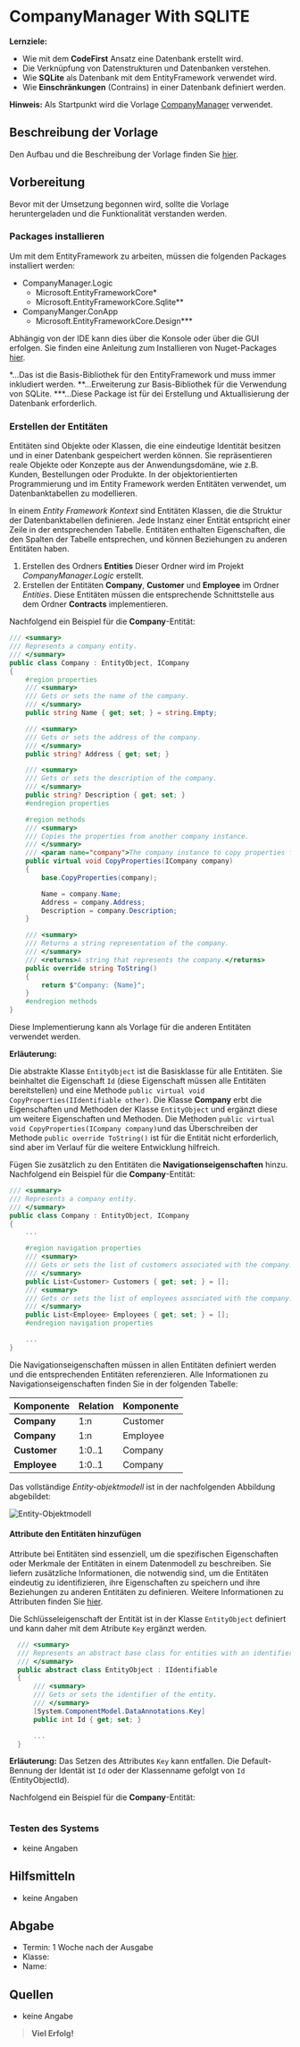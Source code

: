 # CompanyManager With SQLITE

**Lernziele:**

- Wie mit dem **CodeFirst** Ansatz eine Datenbank erstellt wird.
- Die Verknüpfung von Datenstrukturen und Datenbanken verstehen.
- Wie **SQLite** als Datenbank mit dem EntityFramework verwendet wird.
- Wie **Einschränkungen** (Contrains) in einer Datenbank definiert werden.

**Hinweis:** Als Startpunkt wird die Vorlage [CompanyManager](https://github.com/leoggehrer/CompanyManager-Template) verwendet.

## Beschreibung der Vorlage

Den Aufbau und die Beschreibung der Vorlage finden Sie [hier](https://github.com/leoggehrer/CompanyManager-Template).

## Vorbereitung

Bevor mit der Umsetzung begonnen wird, sollte die Vorlage heruntergeladen und die Funktionalität verstanden werden.

### Packages installieren

Um mit dem EntityFramework zu arbeiten, müssen die folgenden Packages installiert werden:

- CompanyManager.Logic
  - Microsoft.EntityFrameworkCore*
  - Microsoft.EntityFrameworkCore.Sqlite**
- CompanyManger.ConApp
  - Microsoft.EntityFrameworkCore.Design***

Abhängig von der IDE kann dies über die Konsole oder über die GUI erfolgen. Sie finden eine Anleitung zum Installieren von Nuget-Packages [hier](https://github.com/leoggehrer/Slides/tree/main/NutgetInstall).

*...Das ist die Basis-Bibliothek für den EntityFramework und muss immer inkludiert werden.
**...Erweiterung zur Basis-Bibliothek für die Verwendung von SQLite.
***...Diese Package ist für dei Erstellung und Aktuallisierung der Datenbank erforderlich.

### Erstellen der Entitäten

Entitäten sind Objekte oder Klassen, die eine eindeutige Identität besitzen und in einer Datenbank gespeichert werden können. Sie repräsentieren reale Objekte oder Konzepte aus der Anwendungsdomäne, wie z.B. Kunden, Bestellungen oder Produkte. In der objektorientierten Programmierung und im Entity Framework werden Entitäten verwendet, um Datenbanktabellen zu modellieren.

In einem *Entity Framework Kontext* sind Entitäten Klassen, die die Struktur der Datenbanktabellen definieren. Jede Instanz einer Entität entspricht einer Zeile in der entsprechenden Tabelle. Entitäten enthalten Eigenschaften, die den Spalten der Tabelle entsprechen, und können Beziehungen zu anderen Entitäten haben.

1. Erstellen des Ordners **Entities**
Dieser Ordner wird im Projekt *CompanyManager.Logic* erstellt.
2. Erstellen der Entitäten **Company**, **Customer** und **Employee** im Ordner *Entities*.
Diese Entitäten müssen die entsprechende Schnittstelle aus dem Ordner **Contracts** implementieren.

Nachfolgend ein Beispiel für die **Company**-Entität:

```csharp
/// <summary>
/// Represents a company entity.
/// </summary>
public class Company : EntityObject, ICompany
{
    #region properties
    /// <summary>
    /// Gets or sets the name of the company.
    /// </summary>
    public string Name { get; set; } = string.Empty;

    /// <summary>
    /// Gets or sets the address of the company.
    /// </summary>
    public string? Address { get; set; }

    /// <summary>
    /// Gets or sets the description of the company.
    /// </summary>
    public string? Description { get; set; }
    #endregion properties

    #region methods
    /// <summary>
    /// Copies the properties from another company instance.
    /// </summary>
    /// <param name="company">The company instance to copy properties from.</param>
    public virtual void CopyProperties(ICompany company)
    {
        base.CopyProperties(company);

        Name = company.Name;
        Address = company.Address;
        Description = company.Description;
    }

    /// <summary>
    /// Returns a string representation of the company.
    /// </summary>
    /// <returns>A string that represents the company.</returns>
    public override string ToString()
    {
        return $"Company: {Name}";
    }
    #endregion methods
}
```

Diese Implementierung kann als Vorlage für die anderen Entitäten verwendet werden.

**Erläuterung:**

Die abstrakte Klasse `EntityObject` ist die Basisklasse für alle Entitäten. Sie beinhaltet die Eigenschaft `Id` (diese Eigenschaft müssen alle Entitäten bereitstellen) und eine Methode `public virtual void CopyProperties(IIdentifiable other)`.
Die Klasse **Company** erbt die Eigenschaften und Methoden der Klasse `EntityObject` und ergänzt diese um weitere Eigenschaften und Methoden. Die Methoden `public virtual void CopyProperties(ICompany company)`und das Überschreiben der Methode `public override ToString()` ist für die Entität nicht erforderlich, sind aber im Verlauf für die weitere Entwicklung hilfreich.

Fügen Sie zusätzlich zu den Entitäten die **Navigationseigenschaften** hinzu. Nachfolgend ein Beispiel für die **Company**-Entität:

```csharp
/// <summary>
/// Represents a company entity.
/// </summary>
public class Company : EntityObject, ICompany
{
    ...

    #region navigation properties
    /// <summary>
    /// Gets or sets the list of customers associated with the company.
    /// </summary>
    public List<Customer> Customers { get; set; } = [];
    /// <summary>
    /// Gets or sets the list of employees associated with the company.
    /// </summary>
    public List<Employee> Employees { get; set; } = [];
    #endregion navigation properties

    ...
}
```

Die Navigationseigenschaften müssen in allen Entitäten definiert werden und die entsprechenden Entitäten referenzieren. Alle Informationen zu Navigationseigenschaften finden Sie in der folgenden Tabelle:

| Komponente        | Relation | Komponente |
| ----------------- | -------- | ---------- |
| **Company**       | 1:n      | Customer   |
| **Company**       | 1:n      | Employee   |
| **Customer**      | 1:0..1   | Company    |
| **Employee**      | 1:0..1   | Company    |

Das vollständige *Entity-objektmodell* ist in der nachfolgenden Abbildung abgebildet:

![Entity-Objektmodell](img/entities.png)

#### **Attribute** den Entitäten hinzufügen

Attribute bei Entitäten sind essenziell, um die spezifischen Eigenschaften oder Merkmale der Entitäten in einem Datenmodell zu beschreiben. Sie liefern zusätzliche Informationen, die notwendig sind, um die Entitäten eindeutig zu identifizieren, ihre Eigenschaften zu speichern und ihre Beziehungen zu anderen Entitäten zu definieren. Weitere Informationen zu Attributen finden Sie [hier](https://www.learnentityframeworkcore.com/configuration/data-annotation-attributes).

Die Schlüsseleigenschaft der Entität ist in der Klasse `EntityObject` definiert und kann daher mit dem Atribute `Key` ergänzt werden.

```csharp
  /// <summary>
  /// Represents an abstract base class for entities with an identifier.
  /// </summary>
  public abstract class EntityObject : IIdentifiable
  {
      /// <summary>
      /// Gets or sets the identifier of the entity.
      /// </summary>
      [System.ComponentModel.DataAnnotations.Key]
      public int Id { get; set; }

      ...
  }
```

**Erläuterung:** Das Setzen des Attributes `Key` kann entfallen. Die Default-Bennung der Identät ist `Id` oder der Klassenname gefolgt von `Id` (EntityObjectId).

Nachfolgend ein Beispiel für die **Company**-Entität:

```csharp

```

### Testen des Systems

- keine Angaben

## Hilfsmitteln

- keine Angaben

## Abgabe

- Termin: 1 Woche nach der Ausgabe
- Klasse:
- Name:

## Quellen

- keine Angabe

> **Viel Erfolg!**
